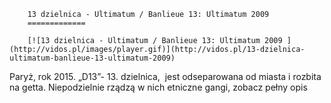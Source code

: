 
        13 dzielnica - Ultimatum / Banlieue 13: Ultimatum 2009 
        =============
        
        [![13 dzielnica - Ultimatum / Banlieue 13: Ultimatum 2009 ](http://vidos.pl/images/player.gif)](http://vidos.pl/13-dzielnica-ultimatum-banlieue-13-ultimatum-2009)
        
        
 Paryż, rok 2015. „D13”- 13. dzielnica,  jest odseparowana od miasta i rozbita na getta. Niepodzielnie rządzą w nich etniczne gangi, zobacz pełny opis
    